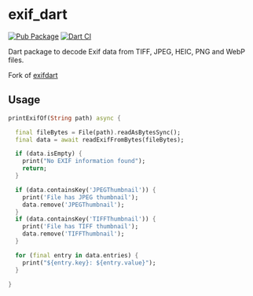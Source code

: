 # exif_dart

[![Pub Package](https://img.shields.io/pub/v/exif_dart.svg)](https://pub.dev/packages/exif_dart)
[![Dart CI](https://github.com/mgenware/exif_dart/actions/workflows/dart.yml/badge.svg)](https://github.com/mgenware/exif_dart/actions/workflows/dart.yml)

Dart package to decode Exif data from TIFF, JPEG, HEIC, PNG and WebP files.

Fork of [exifdart](https://github.com/bigflood/dartexif)

## Usage

```dart
printExifOf(String path) async {

  final fileBytes = File(path).readAsBytesSync();
  final data = await readExifFromBytes(fileBytes);

  if (data.isEmpty) {
    print("No EXIF information found");
    return;
  }

  if (data.containsKey('JPEGThumbnail')) {
    print('File has JPEG thumbnail');
    data.remove('JPEGThumbnail');
  }
  if (data.containsKey('TIFFThumbnail')) {
    print('File has TIFF thumbnail');
    data.remove('TIFFThumbnail');
  }

  for (final entry in data.entries) {
    print("${entry.key}: ${entry.value}");
  }

}
```
